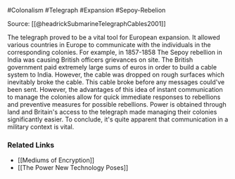#Colonalism #Telegraph #Expansion #Sepoy-Rebelion 

Source: [[@headrickSubmarineTelegraphCables2001]]

The telegraph proved to be a vital tool for European expansion. It allowed various countries in Europe to communicate with the individuals in the corresponding colonies. For example, in 1857-1858 The Sepoy rebellion in India was causing British officers grievances on site. The British government paid extremely large sums of euros in order to build a cable system to India. However, the cable was dropped on rough surfaces which inevitably broke the cable. This cable broke before any messages could've been sent. However, the advantages of this idea of instant communication to manage the colonies allow for quick immediate responses to rebellions and preventive measures for possible rebellions.  Power is obtained through land and Britain's access to the telegraph made managing their colonies significantly easier. To conclude, it's quite apparent that communication in a military context is vital. 

### Related Links
* [[Mediums of Encryption]]
* [[The Power New Technology Poses]]